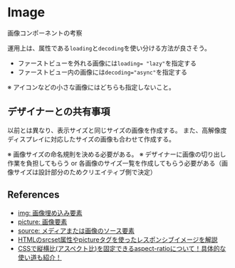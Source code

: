 # Image

画像コンポーネントの考察

運用上は、属性である`loading`と`decoding`を使い分ける方法が良さそう。

- ファーストビューを外れる画像には`loading= "lazy"`を指定する
- ファーストビュー内の画像には`decoding="async"`を指定する

※ アイコンなどの小さな画像にはどちらも指定しないこと。

## デザイナーとの共有事項

以前とは異なり、表示サイズと同じサイズの画像を作成する。
また、高解像度ディスプレイに対応したサイズの画像も合わせて作成する。

※ 画像サイズの命名規則を決める必要がある。
※ デザイナーに画像の切り出し作業を負担してもらう or 各画像のサイズ一覧を作成してもらう必要がある（画像サイズは設計部分のためクリエイティブ側で決定）


## References

- [img: 画像埋め込み要素](https://developer.mozilla.org/ja/docs/Web/HTML/Element/img)
- [picture: 画像要素](https://developer.mozilla.org/ja/docs/Web/HTML/Element/picture)
- [source: メディアまたは画像のソース要素](https://developer.mozilla.org/ja/docs/Web/HTML/Element/source)
- [HTMLのsrcset属性やpictureタグを使ったレスポンシブイメージを解説](https://moshashugyo.com/media/responsive-img)
- [CSSで縦横比(アスペクト比)を固定できるaspect-ratioについて！具体的な使い道も紹介！](https://moshashugyo.com/media/aspect-ratio)